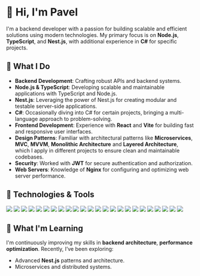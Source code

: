 # 👋 Hi, I'm Pavel

I'm a backend developer with a passion for building scalable and efficient solutions using modern technologies. My primary focus is on **Node.js**, **TypeScript**, and **Nest.js**, with additional experience in **C#** for specific projects.

## 🚀 What I Do

- **Backend Development**: Crafting robust APIs and backend systems.
- **Node.js & TypeScript**: Developing scalable and maintainable applications with TypeScript and Node.js.
- **Nest.js**: Leveraging the power of Nest.js for creating modular and testable server-side applications.
- **C#**: Occasionally diving into C# for certain projects, bringing a multi-language approach to problem-solving.
- **Frontend Development**: Experience with **React** and **Vite** for building fast and responsive user interfaces.
- **Design Patterns**: Familiar with architectural patterns like **Microservices**, **MVC**, **MVVM**, **Monolithic Architecture** and **Layered Architecture**, which I apply in different projects to ensure clean and maintainable codebases.
- **Security**: Worked with **JWT** for secure authentication and authorization.
- **Web Servers**: Knowledge of **Nginx** for configuring and optimizing web server performance.

## 🔧 Technologies & Tools
  ![](https://img.shields.io/badge/PostgreSQL-316192?style=for-the-badge&logo=postgresql&logoColor=white)
  ![](https://img.shields.io/badge/MySQL-00000F?style=for-the-badge&logo=mysql&logoColor=white)
  ![](https://img.shields.io/badge/MongoDB-4EA94B?style=for-the-badge&logo=mongodb&logoColor=white)
  ![](https://img.shields.io/badge/Docker-2CA5E0?style=for-the-badge&logo=docker&logoColor=white)
  ![](https://img.shields.io/badge/Nginx-009639?style=for-the-badge&logo=nginx&logoColor=white)
  ![](https://img.shields.io/badge/C%23-239120?style=for-the-badge&logo=c-sharp&logoColor=white)
  ![](https://img.shields.io/badge/.NET-5C2D91?style=for-the-badge&logo=.net&logoColor=white)
  ![](https://img.shields.io/badge/JavaScript-323330?style=for-the-badge&logo=javascript&logoColor=F7DF1E)
  ![](https://img.shields.io/badge/TypeScript-007ACC?style=for-the-badge&logo=typescript&logoColor=white)
  ![](https://img.shields.io/badge/Node.js-43853D?style=for-the-badge&logo=node.js&logoColor=white)
  ![](https://img.shields.io/badge/nestjs-E0234E?style=for-the-badge&logo=nestjs&logoColor=white)
  ![](https://img.shields.io/badge/Express.js-404D59?style=for-the-badge)
  ![](https://img.shields.io/badge/sequelize-323330?style=for-the-badge&logo=sequelize&logoColor=blue)
  ![](https://img.shields.io/badge/typeorm-FE0803?style=for-the-badge&logo=typeorm&logoColor=white)
  ![](https://img.shields.io/badge/redis-CC0000.svg?&style=for-the-badge&logo=redis&logoColor=white)
  ![](https://img.shields.io/badge/React-20232A?style=for-the-badge&logo=react&logoColor=61DAFB)
  ![](https://img.shields.io/badge/eslint-3A33D1?style=for-the-badge&logo=eslint&logoColor=white)
  ![](https://img.shields.io/badge/prettier-1A2C34?style=for-the-badge&logo=prettier&logoColor=F7BA3E)
  ![](https://img.shields.io/badge/Zod-000000?style=for-the-badge&logo=zod&logoColor=3068B7)
  ![](https://img.shields.io/badge/json%20web%20tokens-323330?style=for-the-badge&logo=json-web-tokens&logoColor=pink)
  ![](https://img.shields.io/badge/Linux_Mint-87CF3E?style=for-the-badge&logo=linux-mint&logoColor=white)
  ![](https://img.shields.io/badge/GIT-E44C30?style=for-the-badge&logo=git&logoColor=white)
  ![](https://img.shields.io/badge/Portainer-13BEF9?style=for-the-badge&logo=portainer&logoColor=white)
  ![](https://img.shields.io/badge/Jenkins-D24939?style=for-the-badge&logo=Jenkins&logoColor=white)


## 🌱 What I'm Learning

I'm continuously improving my skills in **backend architecture**, **performance optimization**. Recently, I’ve been exploring:
- Advanced **Nest.js** patterns and architecture.
- Microservices and distributed systems.
